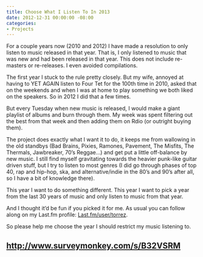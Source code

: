 ```yaml
---
title: Choose What I Listen To In 2013
date: 2012-12-31 00:00:00 -08:00
categories:
- Projects
---
```


<p>For a couple years now (2010 and 2012) I have made a resolution to only listen to music released in that year. That is, I only listened to music that was new and had been released in that year. This does not include re-masters or re-releases. I even avoided compilations.</p>

<p>The first year I stuck to the rule pretty closely. But my wife, annoyed at having to YET AGAIN listen to Four Tet for the 100th time in 2010, asked that on the weekends and when I was at home to play something we both liked on the speakers. So in 2012 I did that a few times.</p>

<p>But every Tuesday when new music is released, I would make a giant playlist of albums and burn through them. My week was spent filtering out the best from that week and then adding them on Rdio (or outright buying them).</p>

<p>The project does exactly what I want it to do, it keeps me from wallowing in the old standbys (Bad Brains, Pixies, Ramones, Pavement, The Misfits, The Thermals, Jawbreaker, 70’s Reggae…) and get put a little off-balance by new music. I still find myself gravitating towards the heavier punk-like guitar driven stuff, but I try to listen to most genres (I did go through phases of top 40, rap and hip-hop, ska, and alternative/indie in the 80’s and 90’s after all, so I have a bit of knowledge there).</p>

<p>This year I want to do something different. This year I want to pick a year from the last 30 years of music and only listen to music from that year. </p>

<p>And I thought it’d be fun if you picked it for me. As usual you can follow along on my Last.fm profile: <a href="http://www.last.fm/user/torrez">Last.fm/user/torrez</a>.</p>

<p>So please help me choose the year I should restrict my music listening to.</p>

<h2><a href="http://www.surveymonkey.com/s/B32VSRM">http://www.surveymonkey.com/s/B32VSRM</a></h2>
